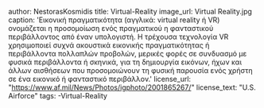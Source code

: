 author: NestorasKosmidis
title: Virtual-Reality
image_url: Virtual Reality.jpg
caption: 'Εικονική πραγματικότητα (αγγλικά: virtual reality ή VR) ονομάζεται η προσομοίωση ενός πραγματικού η φανταστικού περιβάλλοντος από έναν υπολογιστή.
Η τρέχουσα τεχνολογία VR χρησιμοποιεί συχνά ακουστικά εικονικής πραγματικότητας ή περιβάλλοντα πολλαπλών προβολών, μερικές φορές σε συνδυασμό με φυσικά περιβάλλοντα ή σκηνικά, για τη δημιουργία εικόνων, ήχων και άλλων αισθήσεων που προσομοιώνουν τη φυσική παρουσία ενός χρήστη σε ένα εικονικό ή φανταστικό περιβάλλον.'
license_url: "https://www.af.mil/News/Photos/igphoto/2001865267/"
license_text: "U.S. Airforce"
tags: 
      -Virtual-Reality

